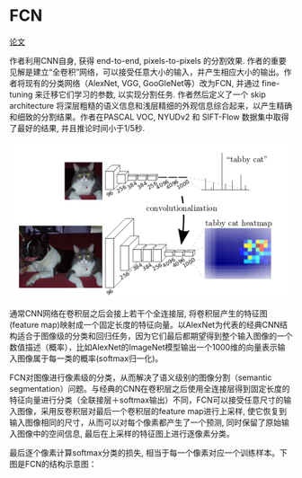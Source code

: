 # FCN

[论文](https://arxiv.org/pdf/1605.06211.pdf)

作者利用CNN自身, 获得 end-to-end, pixels-to-pixels 的分割效果. 作者的重要见解是建立“全卷积”网络，可以接受任意大小的输入，并产生相应大小的输出。作者将现有的分类网络（AlexNet, VGG, GooGleNet等）改为FCN, 并通过 fine-tuning 来迁移它们学习的参数, 以实现分割任务. 作者然后定义了一个 skip architecture 将深层粗糙的语义信息和浅层精细的外观信息综合起来，以产生精确和细致的分割结果。作者在PASCAL VOC, NYUDv2 和 SIFT-Flow 数据集中取得了最好的结果, 并且推论时间小于1/5秒.

![](https://raw.githubusercontent.com/chenypic/semantic_segmentation/master/image/FCN_1.png)



通常CNN网络在卷积层之后会接上若干个全连接层, 将卷积层产生的特征图(feature map)映射成一个固定长度的特征向量。以AlexNet为代表的经典CNN结构适合于图像级的分类和回归任务，因为它们最后都期望得到整个输入图像的一个数值描述（概率），比如AlexNet的ImageNet模型输出一个1000维的向量表示输入图像属于每一类的概率(softmax归一化)。

FCN对图像进行像素级的分类，从而解决了语义级别的图像分割（semantic segmentation）问题。与经典的CNN在卷积层之后使用全连接层得到固定长度的特征向量进行分类（全联接层＋softmax输出）不同，FCN可以接受任意尺寸的输入图像，采用反卷积层对最后一个卷积层的feature map进行上采样, 使它恢复到输入图像相同的尺寸，从而可以对每个像素都产生了一个预测, 同时保留了原始输入图像中的空间信息, 最后在上采样的特征图上进行逐像素分类。

最后逐个像素计算softmax分类的损失, 相当于每一个像素对应一个训练样本。下图是FCN的结构示意图：

